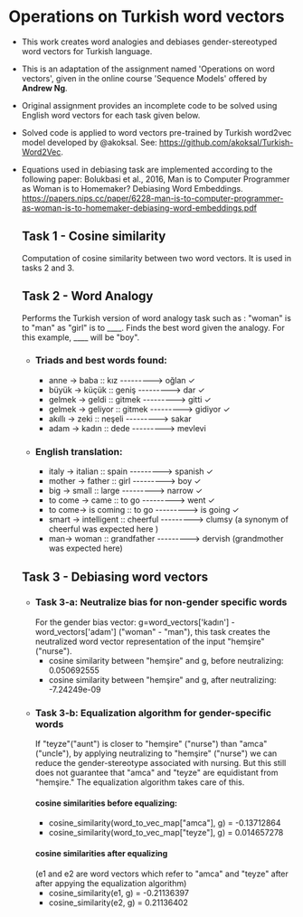 # Operations on Turkish word vectors

- This work creates word analogies and debiases gender-stereotyped word vectors for Turkish language.
- This is an adaptation of the assignment named 'Operations on word vectors',  given in the online course 'Sequence Models'  offered by **Andrew Ng**. 
- Original assignment provides an incomplete code to be solved using English word vectors  for each task given below. 
- Solved code is applied to word vectors pre-trained by Turkish word2vec model developed by @akoksal. See:  https://github.com/akoksal/Turkish-Word2Vec. 
- Equations used in debiasing task are implemented according to the following paper:
   Bolukbasi et al., 2016, Man is to Computer Programmer as Woman is to Homemaker? Debiasing Word Embeddings. 
   https://papers.nips.cc/paper/6228-man-is-to-computer-programmer-as-woman-is-to-homemaker-debiasing-word-embeddings.pdf
   
   ## Task 1 - Cosine similarity
   Computation of  cosine similarity  between two word vectors. It is used in tasks 2 and 3.
   ## Task 2 - Word Analogy
   Performs the Turkish version of word analogy task such as : "woman" is to "man" as "girl" is to ____. Finds the best word given the analogy. For this example,  ____ will be "boy". 
   - ### Triads and best words found:
        - anne -> baba :: kız --------->                  oğlan ✓
        - büyük -> küçük :: geniş --------->          dar ✓
        - gelmek -> geldi :: gitmek --------->         gitti ✓
        - gelmek -> geliyor :: gitmek --------->     gidiyor ✓
        - akıllı -> zeki :: neşeli --------->                 sakar
        - adam -> kadın :: dede --------->            mevlevi
    - ### English translation:
        - italy -> italian :: spain --------->  spanish ✓
        - mother -> father :: girl --------->  boy ✓
        - big -> small :: large --------->  narrow ✓ 
        - to come -> came :: to go --------->  went ✓ 
        - to come-> is coming :: to go --------->  is going ✓ 
        - smart -> intelligent :: cheerful --------->  clumsy  (a synonym of cheerful was expected here )
        - man-> woman :: grandfather --------->  dervish (grandmother was expected here)
   ## Task 3 - Debiasing word vectors
    - ### Task 3-a: Neutralize bias for non-gender specific words
         For the gender bias vector: g=word_vectors['kadın'] - word_vectors['adam'] ("woman" - "man"), this task creates the neutralized word vector representation of the input "hemşire" ("nurse").
         - cosine similarity between "hemşire" and g, before neutralizing:  0.050692555
         - cosine similarity between "hemşire" and g, after neutralizing:  -7.24249e-09
    - ### Task 3-b: Equalization algorithm for gender-specific words
         If  "teyze"("aunt") is closer to "hemşire" ("nurse") than "amca" ("uncle"), by applying neutralizing to "hemşire" ("nurse") we can reduce the gender-stereotype associated with nursing. But this still does not guarantee that "amca" and "teyze" are equidistant from "hemşire." The equalization algorithm takes care of this.
         #### cosine similarities before equalizing:
         - cosine_similarity(word_to_vec_map["amca"], g) =  -0.13712864
         - cosine_similarity(word_to_vec_map["teyze"], g) =  0.014657278
         #### cosine similarities after equalizing 
         (e1 and e2 are word vectors which refer to "amca" and "teyze" after after appying the equalization algorithm)
         - cosine_similarity(e1, g) =  -0.21136397
         - cosine_similarity(e2, g) =  0.21136402
   
   
   
   
   

